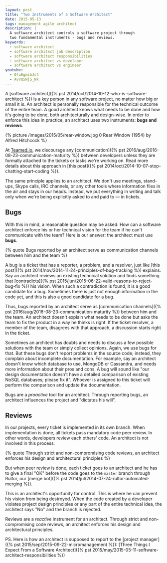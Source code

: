 ```yaml
---
layout: post
title: "Two Instruments of a Software Architect"
date: 2015-05-13
tags: management agile architect
description: |
  A software architect controls a software project through
  two fundamental instruments - bugs and reviews.
keywords:
  - software architect
  - software architect job description
  - software architect responsibilities
  - software architect vs developer
  - software architect vs engineer
youtube:
  - 0fuEgmibJc4
  - AvVQ5NjS_Nk
---
```


A [software architect]({% pst 2014/oct/2014-10-12-who-is-software-architect %})
is a key person in any software project, no matter how big or small it is.
An architect is personally responsible for the technical outcome of
the entire team. A good architect knows what needs to be done and how
it's going to be done, both architecturally and design-wise. In order to enforce
this idea in practice, an architect uses two instruments:
**bugs and reviews**.

<!--more-->

{% picture /images/2015/05/rear-window.jpg 0 Rear Window (1954) by Alfred Hitchcock %}

At [Teamed.io](http://www.teamed.io), we discourage any
[communication]({% pst 2016/aug/2016-08-23-communication-maturity %})
between developers unless they are formally attached to the tickets or tasks
we're working on. Read more details about this approach in
[this post]({% pst 2014/oct/2014-10-07-stop-chatting-start-coding %}).

The same principle applies to an architect. We don't use meetings,
stand-ups, Skype calls, IRC channels, or any other tools where information
flies in the air and stays in our heads. Instead, we put everything in writing and talk
only when we're being explicitly asked to and paid to &mdash; in tickets.

## Bugs

With this in mind, a reasonable question may be asked: How can
a software architect enforce his or her technical vision for the team
if he can't communicate with the team? Here is our answer:
the architect must use **bugs**.

{% quote Bugs reported by an architect serve as communication channels between him and the team %}

A bug is a ticket that has a reporter, a problem, and a resolver, just
like [this post]({% pst 2014/nov/2014-11-24-principles-of-bug-tracking %}) explains.
Say an architect reviews an existing technical solution and finds
something that
[contradicts]({% pst 2015/jun/2015-06-22-valid-reasons-to-reject-bug-fix %})
his vision. When such a contradiction
is found, it is a good candidate for a bug. Sometimes there is just
not enough information in the code yet, and this is also a good candidate
for a bug.

Thus, bugs reported by an architect serve as
[communication channels]({% pst 2016/aug/2016-08-23-communication-maturity %})
between him and the team. An architect doesn't explain what needs to be done
but asks the team to fix the product in a way he thinks is right.
If the ticket resolver, a member of the team, disagrees with that approach,
a discussion starts right in the ticket.

Sometimes an architect has doubts and needs to discuss a few possible solutions
with the team or simply collect opinions. Again, we use bugs for that.
But these bugs don't report problems in the source code; instead, they
complain about incomplete documentation. For example, say an architect
doesn't know which database to use, MongoDB or Cassandra, and needs more
information about their pros and cons. A bug will sound like "our design documentation
doesn't have a detailed comparison of existing NoSQL databases; please fix it".
Whoever is assigned to this ticket will perform the comparison
and update the documentation.

Bugs are a _proactive_ tool for an architect. Through reporting bugs,
an architect influences the project and "dictates his will".

## Reviews

In our projects, every ticket is implemented in its own branch. When
implementation is done, all tickets pass mandatory code peer review. In other
words, developers review each others' code. An architect is not involved
in this process.

{% quote Through strict and non-compromising code reviews, an architect enforces his design and architectural principles %}

But when peer review is done, each ticket goes to an architect and he
has to give a final "OK" before the code goes to the `master` branch through
Rultor, our [merge bot]({% pst 2014/jul/2014-07-24-rultor-automated-merging %}).

This is an architect's opportunity for control. This is where he can
prevent his vision from being destroyed. When the code created by a developer
violates project design principles or any part of the entire technical idea,
the architect says "No" and the branch is rejected.

Reviews are a _reactive_ instrument for an architect. Through strict and
non-compromising code reviews, an architect enforces his design and architectural
principles.

PS. Here is how an architect is supposed to report to the
[project manager]({% pst 2015/sep/2015-09-22-micromanagement %}):
[Three Things I Expect From a Software Architect]({% pst 2015/may/2015-05-11-software-architect-responsibilities %})
